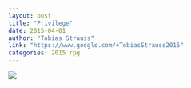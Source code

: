 ```yaml
---
layout: post
title: "Privilege"
date: 2015-04-01
author: "Tobias Strauss"
link: "https://www.google.com/+TobiasStrauss2015"
categories: 2015 rpg
---
```

![]({{site.url}}/2015images/Privilege.jpg)
